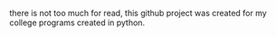 there is not too much for read, this github project was created for my college programs created in python.
